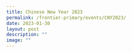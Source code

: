 ```yaml
---
title: Chinese New Year 2023
permalink: /frontier-primary/events/CNY2023/
date: 2023-01-30
layout: post
description: ""
image: ""
---
```

